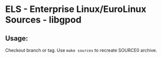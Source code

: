 # ELS - Enterprise Linux/EuroLinux Sources - libgpod
 
## Usage:
  Checkout branch or tag. Use `make sources` to recreate  SOURCE0 archive.
